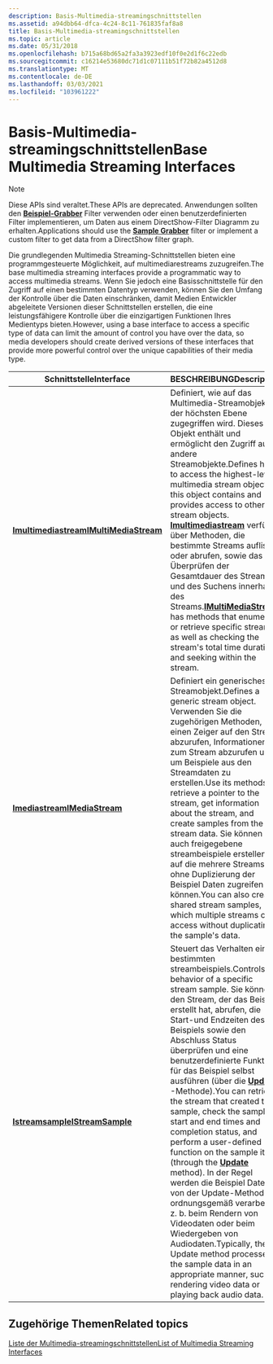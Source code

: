 ```yaml
---
description: Basis-Multimedia-streamingschnittstellen
ms.assetid: a94dbb64-dfca-4c24-8c11-761835faf8a8
title: Basis-Multimedia-streamingschnittstellen
ms.topic: article
ms.date: 05/31/2018
ms.openlocfilehash: b715a68bd65a2fa3a3923edf10f0e2d1f6c22edb
ms.sourcegitcommit: c16214e53680dc71d1c07111b51f72b82a4512d8
ms.translationtype: MT
ms.contentlocale: de-DE
ms.lasthandoff: 03/03/2021
ms.locfileid: "103961222"
---
```

# <a name="base-multimedia-streaming-interfaces"></a><span data-ttu-id="47fbf-103">Basis-Multimedia-streamingschnittstellen</span><span class="sxs-lookup"><span data-stu-id="47fbf-103">Base Multimedia Streaming Interfaces</span></span>

> [!Note]  
> <span data-ttu-id="47fbf-104">Diese APIs sind veraltet.</span><span class="sxs-lookup"><span data-stu-id="47fbf-104">These APIs are deprecated.</span></span> <span data-ttu-id="47fbf-105">Anwendungen sollten den [**Beispiel-Grabber**](sample-grabber-filter.md) Filter verwenden oder einen benutzerdefinierten Filter implementieren, um Daten aus einem DirectShow-Filter Diagramm zu erhalten.</span><span class="sxs-lookup"><span data-stu-id="47fbf-105">Applications should use the [**Sample Grabber**](sample-grabber-filter.md) filter or implement a custom filter to get data from a DirectShow filter graph.</span></span>

 

<span data-ttu-id="47fbf-106">Die grundlegenden Multimedia Streaming-Schnittstellen bieten eine programmgesteuerte Möglichkeit, auf multimediarestreams zuzugreifen.</span><span class="sxs-lookup"><span data-stu-id="47fbf-106">The base multimedia streaming interfaces provide a programmatic way to access multimedia streams.</span></span> <span data-ttu-id="47fbf-107">Wenn Sie jedoch eine Basisschnittstelle für den Zugriff auf einen bestimmten Datentyp verwenden, können Sie den Umfang der Kontrolle über die Daten einschränken, damit Medien Entwickler abgeleitete Versionen dieser Schnittstellen erstellen, die eine leistungsfähigere Kontrolle über die einzigartigen Funktionen Ihres Medientyps bieten.</span><span class="sxs-lookup"><span data-stu-id="47fbf-107">However, using a base interface to access a specific type of data can limit the amount of control you have over the data, so media developers should create derived versions of these interfaces that provide more powerful control over the unique capabilities of their media type.</span></span>



| <span data-ttu-id="47fbf-108">Schnittstelle</span><span class="sxs-lookup"><span data-stu-id="47fbf-108">Interface</span></span>                                      | <span data-ttu-id="47fbf-109">BESCHREIBUNG</span><span class="sxs-lookup"><span data-stu-id="47fbf-109">Description</span></span>                                                                                                                                                                                                                                                                                                                                                                                                                           |
|------------------------------------------------|---------------------------------------------------------------------------------------------------------------------------------------------------------------------------------------------------------------------------------------------------------------------------------------------------------------------------------------------------------------------------------------------------------------------------------------|
| [<span data-ttu-id="47fbf-110">**Imultimediastream**</span><span class="sxs-lookup"><span data-stu-id="47fbf-110">**IMultiMediaStream**</span></span>](/previous-versions/windows/desktop/api/mmstream/nn-mmstream-imultimediastream) | <span data-ttu-id="47fbf-111">Definiert, wie auf das Multimedia-Streamobjekt der höchsten Ebene zugegriffen wird. Dieses Objekt enthält und ermöglicht den Zugriff auf andere Streamobjekte.</span><span class="sxs-lookup"><span data-stu-id="47fbf-111">Defines how to access the highest-level multimedia stream object; this object contains and provides access to other stream objects.</span></span> <span data-ttu-id="47fbf-112">[**Imultimediastream**](/previous-versions/windows/desktop/api/mmstream/nn-mmstream-imultimediastream) verfügt über Methoden, die bestimmte Streams auflisten oder abrufen, sowie das Überprüfen der Gesamtdauer des Streams und des Suchens innerhalb des Streams.</span><span class="sxs-lookup"><span data-stu-id="47fbf-112">[**IMultiMediaStream**](/previous-versions/windows/desktop/api/mmstream/nn-mmstream-imultimediastream) has methods that enumerate or retrieve specific streams, as well as checking the stream's total time duration and seeking within the stream.</span></span>                                                                                                       |
| [<span data-ttu-id="47fbf-113">**Imediastream**</span><span class="sxs-lookup"><span data-stu-id="47fbf-113">**IMediaStream**</span></span>](/previous-versions/windows/desktop/api/mmstream/nn-mmstream-imediastream)           | <span data-ttu-id="47fbf-114">Definiert ein generisches Streamobjekt.</span><span class="sxs-lookup"><span data-stu-id="47fbf-114">Defines a generic stream object.</span></span> <span data-ttu-id="47fbf-115">Verwenden Sie die zugehörigen Methoden, um einen Zeiger auf den Stream abzurufen, Informationen zum Stream abzurufen und um Beispiele aus den Streamdaten zu erstellen.</span><span class="sxs-lookup"><span data-stu-id="47fbf-115">Use its methods to retrieve a pointer to the stream, get information about the stream, and create samples from the stream data.</span></span> <span data-ttu-id="47fbf-116">Sie können auch freigegebene streambeispiele erstellen, auf die mehrere Streams ohne Duplizierung der Beispiel Daten zugreifen können.</span><span class="sxs-lookup"><span data-stu-id="47fbf-116">You can also create shared stream samples, which multiple streams can access without duplicating the sample's data.</span></span>                                                                                                                                                  |
| [<span data-ttu-id="47fbf-117">**Istreamsample**</span><span class="sxs-lookup"><span data-stu-id="47fbf-117">**IStreamSample**</span></span>](/previous-versions/windows/desktop/api/mmstream/nn-mmstream-istreamsample)         | <span data-ttu-id="47fbf-118">Steuert das Verhalten eines bestimmten streambeispiels.</span><span class="sxs-lookup"><span data-stu-id="47fbf-118">Controls the behavior of a specific stream sample.</span></span> <span data-ttu-id="47fbf-119">Sie können den Stream, der das Beispiel erstellt hat, abrufen, die Start-und Endzeiten des Beispiels sowie den Abschluss Status überprüfen und eine benutzerdefinierte Funktion für das Beispiel selbst ausführen (über die [**Update**](/previous-versions/windows/desktop/api/mmstream/nf-mmstream-istreamsample-update) -Methode).</span><span class="sxs-lookup"><span data-stu-id="47fbf-119">You can retrieve the stream that created the sample, check the sample's start and end times and completion status, and perform a user-defined function on the sample itself (through the [**Update**](/previous-versions/windows/desktop/api/mmstream/nf-mmstream-istreamsample-update) method).</span></span> <span data-ttu-id="47fbf-120">In der Regel werden die Beispiel Daten von der Update-Methode ordnungsgemäß verarbeitet, z. b. beim Rendern von Videodaten oder beim Wiedergeben von Audiodaten.</span><span class="sxs-lookup"><span data-stu-id="47fbf-120">Typically, the Update method processes the sample data in an appropriate manner, such as rendering video data or playing back audio data.</span></span> |



 

## <a name="related-topics"></a><span data-ttu-id="47fbf-121">Zugehörige Themen</span><span class="sxs-lookup"><span data-stu-id="47fbf-121">Related topics</span></span>

<dl> <dt>

[<span data-ttu-id="47fbf-122">Liste der Multimedia-streamingschnittstellen</span><span class="sxs-lookup"><span data-stu-id="47fbf-122">List of Multimedia Streaming Interfaces</span></span>](list-of-multimedia-streaming-interfaces.md)
</dt> </dl>

 

 



